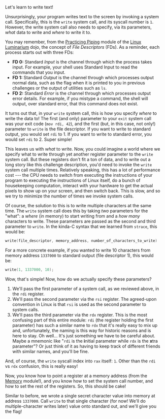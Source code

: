 Let's learn to write text!

Unsurprisingly, your program writes text to the screen by invoking a system call. Specifically, this is the `write` system call, and its syscall number is `1`. However, the write system call also needs to specify, via its parameters, _what_ data to write and _where_ to write it to.

You may remember, from the [Practicing Piping](https://pwn.college/linux-luminarium/piping) module of the [Linux Luminarium](https://pwn.college/linux-luminarium) dojo, the concept of _File Descriptors_ (FDs). As a reminder, each process starts out with three FDs:

- **FD 0:** Standard _Input_ is the channel through which the process takes input. For example, your shell uses Standard Input to read the commands that you input.
- **FD 1:** Standard _Output_ is the channel through which processes output normal data, such as the flag when it is printed to you in previous challenges or the output of utilities such as `ls`.
- **FD 2:** Standard _Error_ is the channel through which processes output error details. For example, if you mistype a command, the shell will output, over standard error, that this command does not exist.

It turns out that, in your `write` system call, this is how you specify _where_ to write the data to! The first (and only) parameter to your `exit` system call was your exit code (`mov rdi, 42`), and the first (but, in this case, not only!) parameter to `write` is the file descriptor. If you want to write to standard output, you would set `rdi` to 1. If you want to write to standard error, you would set `rdi` to 2. Super simple!

This leaves us with _what_ to write. Now, you could imagine a world where we specify what to write through yet another register parameter to the `write` system call. But these registers don't fit a ton of data, and to write out a long story like this challenge description, you'd need to invoke the `write` system call multiple times. Relatively speaking, this has a lot of performance cost --- the CPU needs to switch from executing the instructions of your program to executing the instructions of Linux itself, do a bunch of housekeeping computation, interact with your hardware to get the actual pixels to show up on your screen, and then switch back. This is slow, and so we try to minimize the number of times we invoke system calls.

Of course, the solution to this is to write multiple characters at the same time. The `write` system call does this by taking _two_ parameters for the "what": a _where_ (in memory) to start writing from and a _how many_ characters to write. These parameters are passed as the second and third parameter to `write`. In the kinda-C syntax that we learned from `strace`, this would be:

```c
write(file_descriptor, memory_address, number_of_characters_to_write)
```

For a more concrete example, if you wanted to write 10 characters from memory address `1337000` to standard output (file descriptor 1), this would be:

```c
write(1, 1337000, 10);
```

Wow, that's simple! Now, how do we actually specify these parameters?

1. We'll pass the first parameter of a system call, as we reviewed above, in the `rdi` register.
2. We'll pass the second parameter via the `rsi` register. The agreed-upon convention in Linux is that `rsi` is used as the second parameter to system calls.
3. We'll pass the third parameter via the `rdx` register. This is the most confusing part of this entire module: `rdi` (the register holding the first parameter) has such a similar name to `rdx` that it's really easy to mix up and, unfortunately, the naming is this way for historic reasons and is here to stay. Oh well... It's just something we have to be careful about. Maybe a mnemonic like "`rdi` is the **i**nitial parameter while `rdx` is the **x**tra parameter"? Or just think of it as having to keep track of different friends with similar names, and you'll be fine.

And, of course, the `write` syscall index into `rax` itself: `1`. Other than the `rdi` vs `rdx` confusion, this is really easy!

Now, you know how to point a register at a memory address (from the [Memory](https://pwn.college/computing-101/memory) module!), and you know how to set the system call number, and how to set the rest of the registers. So, this should be cake!

Similar to before, we wrote a single secret character value into memory at address `1337000`. Call `write` to that single character (for now! We'll do multiple-character writes later) value onto standard out, and we'll give you the flag!